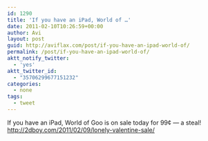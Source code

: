 ```yaml
---
id: 1290
title: 'If you have an iPad, World of …'
date: 2011-02-10T10:26:59+00:00
author: Avi
layout: post
guid: http://aviflax.com/post/if-you-have-an-ipad-world-of/
permalink: /post/if-you-have-an-ipad-world-of/
aktt_notify_twitter:
  - 'yes'
aktt_twitter_id:
  - "35706299677151232"
categories:
  - none
tags:
  - tweet
---
```

If you have an iPad, World of Goo is on sale today for 99¢ — a steal! <a href="http://2dboy.com/2011/02/09/lonely-valentine-sale/" rel="nofollow">http://2dboy.com/2011/02/09/lonely-valentine-sale/</a>